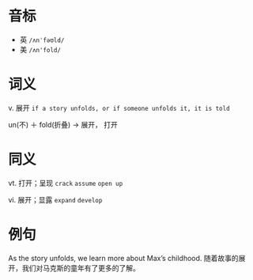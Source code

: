 # 音标

- 英 `/ʌnˈfəʊld/`
- 美 `/ʌn'fold/`

# 词义

v. 展开
`if a story unfolds, or if someone unfolds it, it is told`



un(不) ＋ fold(折叠) → 展开， 打开

# 同义

vt. 打开；呈现
`crack` `assume` `open up`

vi. 展开；显露
`expand` `develop`

# 例句

As the story unfolds, we learn more about Max’s childhood.
随着故事的展开，我们对马克斯的童年有了更多的了解。


